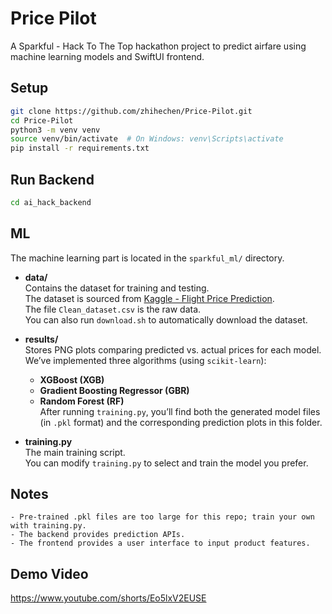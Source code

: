 # Price Pilot

A Sparkful - Hack To The Top hackathon project to predict airfare using machine learning models and SwiftUI frontend.

## Setup

```bash
git clone https://github.com/zhihechen/Price-Pilot.git
cd Price-Pilot
python3 -m venv venv
source venv/bin/activate  # On Windows: venv\Scripts\activate
pip install -r requirements.txt
```

## Run Backend

```bash
cd ai_hack_backend
```

## ML

The machine learning part is located in the `sparkful_ml/` directory.

- **data/**  
  Contains the dataset for training and testing.  
  The dataset is sourced from [Kaggle - Flight Price Prediction](https://www.kaggle.com/datasets/shubhambathwal/flight-price-prediction).  
  The file `Clean_dataset.csv` is the raw data.  
  You can also run `download.sh` to automatically download the dataset.

- **results/**  
  Stores PNG plots comparing predicted vs. actual prices for each model.  
  We’ve implemented three algorithms (using `scikit-learn`):  
  - **XGBoost (XGB)**  
  - **Gradient Boosting Regressor (GBR)**  
  - **Random Forest (RF)**  
  After running `training.py`, you’ll find both the generated model files (in `.pkl` format) and the corresponding prediction plots in this folder.

- **training.py**  
  The main training script.  
  You can modify `training.py` to select and train the model you prefer.


## Notes

```text
- Pre-trained .pkl files are too large for this repo; train your own with training.py.
- The backend provides prediction APIs.
- The frontend provides a user interface to input product features.
```

## Demo Video
https://www.youtube.com/shorts/Eo5lxV2EUSE
